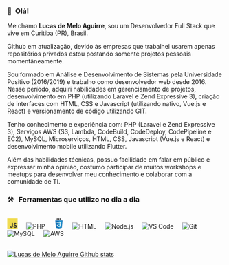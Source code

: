 ### 👋&nbsp;&nbsp;Olá!

Me chamo **Lucas de Melo Aguirre**, sou um Desenvolvedor Full Stack que vive em Curitiba (PR), Brasil.

Github em atualização, devido às empresas que trabalhei usarem apenas repositórios privados estou postando somente projetos pessoais momentâneamente.

Sou formado em Análise e Desenvolvimento de Sistemas pela Universidade Positivo (2016/2019) e trabalho como desenvolvedor web desde 2016. Nesse período, adquiri habilidades em gerenciamento de projetos, desenvolvimento em PHP (utilizando Laravel e Zend Expressive 3), criação de interfaces com HTML, CSS e Javascript (utilizando nativo, Vue.js e React) e versionamento de código utilizando GIT.

Tenho conhecimento e experiência com: PHP (Laravel e Zend Expressive 3), Serviços AWS (S3, Lambda, CodeBuild, CodeDeploy, CodePipeline e EC2), MySQL, Microserviços, HTML, CSS, Javascript (Vue.js e React) e desenvolvimento mobile utilizando Flutter.

Além das habilidades técnicas, possuo facilidade em falar em público e expressar minha opinião, costumo participar de muitos workshops e meetups para desenvolver meu conhecimento e colaborar com a comunidade de TI.

### ⚒&nbsp;&nbsp;&nbsp;Ferramentas que utilizo no dia a dia
<br><img alt="JavaScript" title="JavaScript" src="https://raw.githubusercontent.com/voodootikigod/logo.js/master/js.png" height="24">&nbsp;&nbsp;&nbsp;&nbsp;
<img alt="PHP" title="PHP" src="https://www.php.net/images/logos/new-php-logo.svg" height="24">&nbsp;&nbsp;&nbsp;&nbsp;
<img alt="CSS" title="CSS" src="https://raw.githubusercontent.com/github/explore/6c6508f34230f0ac0d49e847a326429eefbfc030/topics/css/css.png" height="24">&nbsp;&nbsp;&nbsp;&nbsp;
<img alt="HTML" title="HTML" src="https://cdn0.iconfinder.com/data/icons/social-network-7/50/22-512.png" height="24">&nbsp;&nbsp;&nbsp;&nbsp;
<img alt="Node.js" title="Node.js" src="https://img.icons8.com/color/452/nodejs.png" height="24">&nbsp;&nbsp;&nbsp;&nbsp;
<img alt="VS Code" title="VS Code" src="https://upload.wikimedia.org/wikipedia/commons/thumb/9/9a/Visual_Studio_Code_1.35_icon.svg/1024px-Visual_Studio_Code_1.35_icon.svg.png" height="24">&nbsp;&nbsp;&nbsp;&nbsp;
<img alt="Git" title="Git" src="https://upload.wikimedia.org/wikipedia/commons/thumb/3/3f/Git_icon.svg/1024px-Git_icon.svg.png" height="24">&nbsp;&nbsp;&nbsp;&nbsp;
<img alt="MySQL" title="MySQL" src="https://cdn.worldvectorlogo.com/logos/mysql.svg" height="24">&nbsp;&nbsp;&nbsp;&nbsp;
<img alt="AWS" title="AWS" src="https://twoearsonemouthnet.files.wordpress.com/2017/11/icon-cloud-aws.png" height="24">&nbsp;&nbsp;&nbsp;&nbsp;<br><br>


[![Lucas de Melo Aguirre Github stats](https://github-readme-stats.vercel.app/api?username=lucas-aguirre)](https://github.com/lucas-aguirre/github-readme-stats)
